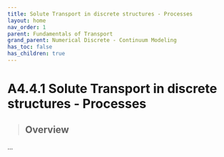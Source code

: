```yaml
---
title: Solute Transport in discrete structures - Processes
layout: home
nav_order: 1
parent: Fundamentals of Transport
grand_parent: Numerical Discrete - Continuum Modeling
has_toc: false
has_children: true
---
```


<script
  src="https://cdn.mathjax.org/mathjax/latest/MathJax.js?config=TeX-AMS-MML_HTMLorMML"
  type="text/javascript">
</script>

# A4.4.1 Solute Transport in discrete structures - Processes


> ## Overview
>
> 

...
